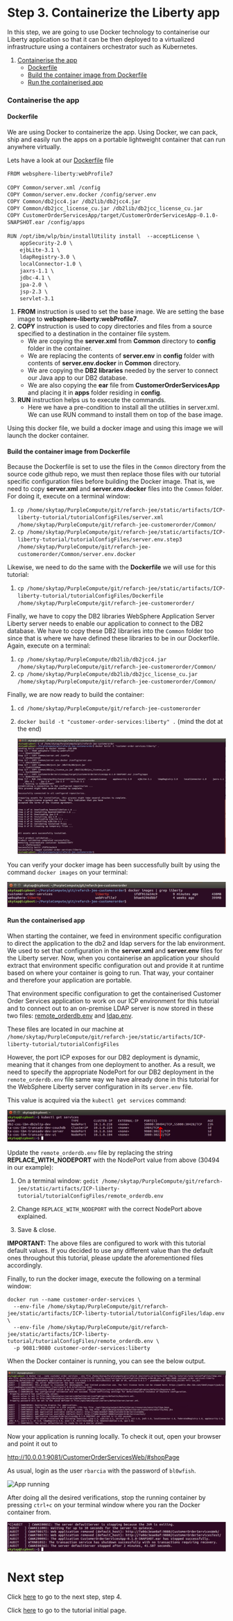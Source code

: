 # Step 3. Containerize the Liberty app

In this step, we are going to use Docker technology to containerise our Liberty application so that it can be then deployed to a virtualized infrastructure using a containers orchestrator such as Kubernetes.

1. [Containerise the app](#containerise-the-app)
    * [Dockerfile](#dockerfile)
    * [Build the container image from Dockerfile](#build-container-image-from-dockerfile)
    * [Run the containerised app](#run-the-containerised-app)

### Containerise the app

#### Dockerfile

We are using Docker to containerize the app. Using Docker, we can pack, ship and easily run the apps on a portable lightweight container that can run anywhere virtually.

Lets have a look at our [Dockerfile](tutorialConfigFiles/Dockerfile) file

```
FROM websphere-liberty:webProfile7

COPY Common/server.xml /config
COPY Common/server.env.docker /config/server.env
COPY Common/db2jcc4.jar /db2lib/db2jcc4.jar
COPY Common/db2jcc_license_cu.jar /db2lib/db2jcc_license_cu.jar
COPY CustomerOrderServicesApp/target/CustomerOrderServicesApp-0.1.0-SNAPSHOT.ear /config/apps

RUN /opt/ibm/wlp/bin/installUtility install  --acceptLicense \
    appSecurity-2.0 \
    ejbLite-3.1 \
    ldapRegistry-3.0 \
    localConnector-1.0 \
    jaxrs-1.1 \
    jdbc-4.1 \
    jpa-2.0 \
    jsp-2.3 \
    servlet-3.1

```

1. **FROM** instruction is used to set the base image. We are setting the base image to **websphere-liberty:webProfile7**.
2. **COPY** instruction is used to copy directories and files from a source specified to a destination in the container file system.
   - We are copying the **server.xml** from **Common** directory to **config** folder in the container.
   - We are replacing the contents of **server.env** in **config** folder with contents of **server.env.docker** in **Common** directory.
   - We are copying the **DB2 libraries** needed by the server to connect our Java app to our DB2 database.
   - We are also copying the **ear** file from **CustomerOrderServicesApp** and placing it in **apps** folder residing in **config**.
3. **RUN** instruction helps us to execute the commands.
   - Here we have a pre-condition to install all the utilities in server.xml. We can use RUN command to install them on top of the base image.

Using this docker file, we build a docker image and using this image we will launch the docker container.

#### Build the container image from Dockerfile

Because the Dockerfile is set to use the files in the `Common` directory from the source code github repo, we must then replace those files with our tutorial specific configuration files before building the Docker image. That is, we need to copy **server.xml** and **server.env.docker** files into the `Common` folder. For doing it, execute on a terminal window:

1. `cp /home/skytap/PurpleCompute/git/refarch-jee/static/artifacts/ICP-liberty-tutorial/tutorialConfigFiles/server.xml /home/skytap/PurpleCompute/git/refarch-jee-customerorder/Common/`
2. `cp /home/skytap/PurpleCompute/git/refarch-jee/static/artifacts/ICP-liberty-tutorial/tutorialConfigFiles/server.env.step3 /home/skytap/PurpleCompute/git/refarch-jee-customerorder/Common/server.env.docker`

Likewise, we need to do the same with the **Dockerfile** we will use for this tutorial:

1. `cp /home/skytap/PurpleCompute/git/refarch-jee/static/artifacts/ICP-liberty-tutorial/tutorialConfigFiles/Dockerfile /home/skytap/PurpleCompute/git/refarch-jee-customerorder/`

Finally, we have to copy the DB2 libraries WebSphere Application Server Liberty server needs to enable our application to connect to the DB2 database. We have to copy these DB2 libraries into the `Common` folder too since that is where we have defined these libraries to be in our Dockerfile. Again, execute on a terminal:

1. `cp /home/skytap/PurpleCompute/db2lib/db2jcc4.jar /home/skytap/PurpleCompute/git/refarch-jee-customerorder/Common/`
2. `cp /home/skytap/PurpleCompute/db2lib/db2jcc_license_cu.jar /home/skytap/PurpleCompute/git/refarch-jee-customerorder/Common/`

Finally, we are now ready to build the container:

1. `cd /home/skytap/PurpleCompute/git/refarch-jee-customerorder`
2. `docker build -t "customer-order-services:liberty" .` (mind the dot at the end)

   ![Docker 1](/static/imgs/localDocker/docker1.png)

You can verify your docker image has been successfully built by using the command `docker images` on your terminal:

   ![Docker 2](/static/imgs/localDocker/docker2.png)

#### Run the containerised app

When starting the container, we feed in environment specific configuration to direct the application to the db2 and ldap servers for the lab environment. We used to set that configuration in the **server.xml** and **server.env** files for the Liberty server. Now, when you containerise an application your should extract that environment specific configuration out and provide it at runtime based on where your container is going to run. That way, your container and therefore your application are portable.

That environment specific configuration to get the containerised Customer Order Services application to work on our ICP environment for this tutorial and to connect out to an on-premise LDAP server is now stored in these two files: [remote_orderdb.env](tutorialConfigFiles/orderdb.env) and [ldap.env](tutorialConfigFiles/ldap.env).

These files are located in our machine at `/home/skytap/PurpleCompute/git/refarch-jee/static/artifacts/ICP-liberty-tutorial/tutorialConfigFiles`

However, the port ICP exposes for our DB2 deployment is dynamic, meaning that it changes from one deployment to another. As a result, we need to specify the appropriate NodePort for our DB2 deployment in the `remote_orderdb.env` file same way we have already done in this tutorial for the WebSphere Liberty server configuration in its `server.env` file.

This value is acquired via the `kubectl get services` command:

   ![Orderdb](/static/imgs/toLiberty/Source85.png)

Update the `remote_orderdb.env` file by replacing the string **REPLACE_WITH_NODEPORT** with the NodePort value from above (30494 in our example):

   1. On a terminal window: `gedit /home/skytap/PurpleCompute/git/refarch-jee/static/artifacts/ICP-liberty-tutorial/tutorialConfigFiles/remote_orderdb.env`

   2. Change `REPLACE_WITH_NODEPORT` with the correct NodePort above explained.

   3. Save & close.


**IMPORTANT:** The above files are configured to work with this tutorial default values. If you decided to use any different value than the default ones throughout this tutorial, please update the aforementioned files accordingly.

Finally, to run the docker image, execute the following on a terminal window:

```
docker run --name customer-order-services \
  --env-file /home/skytap/PurpleCompute/git/refarch-jee/static/artifacts/ICP-liberty-tutorial/tutorialConfigFiles/ldap.env \
  --env-file /home/skytap/PurpleCompute/git/refarch-jee/static/artifacts/ICP-liberty-tutorial/tutorialConfigFiles/remote_orderdb.env \
  -p 9081:9080 customer-order-services:liberty
```

When the Docker container is running, you can see the below output.

   ![Docker 3](/static/imgs/localDocker/docker3.png)

Now your application is running locally. To check it out, open your browser and point it out to

http://10.0.0.1:9081/CustomerOrderServicesWeb/#shopPage

As usual, login as the user `rbarcia` with the password of `bl0wfish`.

   ![App running](static/imgs/LibertyToolKit/AppRunningLocally.png)

After doing all the desired verifications, stop the running container by pressing `ctrl+c` on your terminal window where you ran the Docker container from.

   ![Docker 4](/static/imgs/localDocker/docker4.png)

# Next step

Click [here](step4.md) to go to the next step, step 4.

Click [here](tutorial.md) to go to the tutorial initial page.
